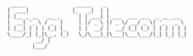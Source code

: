 	 _____                _____    _                          
	|  ___|              |_   _|  | |                         
	| |__ _ __   __ _      | | ___| | ___  ___ ___  _ __ ___  
	|  __| '_ \ / _` |     | |/ _ \ |/ _ \/ __/ _ \| '_ ` _ \ 
	| |__| | | | (_| |_    | |  __/ |  __/ (_| (_) | | | | | |
	\____/_| |_|\__, (_)   \_/\___|_|\___|\___\___/|_| |_| |_|
             __/ |                                        
            |___/
                                
                                
